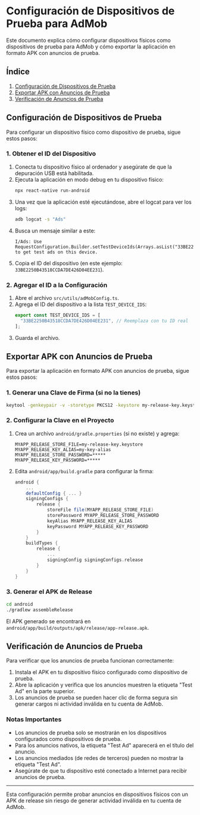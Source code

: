 # Configuración de Dispositivos de Prueba para AdMob

Este documento explica cómo configurar dispositivos físicos como dispositivos de prueba para AdMob y cómo exportar la aplicación en formato APK con anuncios de prueba.

## Índice

1. [Configuración de Dispositivos de Prueba](#configuración-de-dispositivos-de-prueba)
2. [Exportar APK con Anuncios de Prueba](#exportar-apk-con-anuncios-de-prueba)
3. [Verificación de Anuncios de Prueba](#verificación-de-anuncios-de-prueba)

## Configuración de Dispositivos de Prueba

Para configurar un dispositivo físico como dispositivo de prueba, sigue estos pasos:

### 1. Obtener el ID del Dispositivo

1. Conecta tu dispositivo físico al ordenador y asegúrate de que la depuración USB está habilitada.
2. Ejecuta la aplicación en modo debug en tu dispositivo físico:
   ```bash
   npx react-native run-android
   ```
3. Una vez que la aplicación esté ejecutándose, abre el logcat para ver los logs:
   ```bash
   adb logcat -s "Ads"
   ```
4. Busca un mensaje similar a este:
   ```
   I/Ads: Use RequestConfiguration.Builder.setTestDeviceIds(Arrays.asList("33BE2250B43518CCDA7DE426D04EE231"))
   to get test ads on this device.
   ```
5. Copia el ID del dispositivo (en este ejemplo: `33BE2250B43518CCDA7DE426D04EE231`).

### 2. Agregar el ID a la Configuración

1. Abre el archivo `src/utils/adMobConfig.ts`.
2. Agrega el ID del dispositivo a la lista `TEST_DEVICE_IDS`:
   ```typescript
   export const TEST_DEVICE_IDS = [
     "33BE2250B43518CCDA7DE426D04EE231", // Reemplaza con tu ID real
   ];
   ```
3. Guarda el archivo.

## Exportar APK con Anuncios de Prueba

Para exportar la aplicación en formato APK con anuncios de prueba, sigue estos pasos:

### 1. Generar una Clave de Firma (si no la tienes)

```bash
keytool -genkeypair -v -storetype PKCS12 -keystore my-release-key.keystore -alias my-key-alias -keyalg RSA -keysize 2048 -validity 10000
```

### 2. Configurar la Clave en el Proyecto

1. Crea un archivo `android/gradle.properties` (si no existe) y agrega:
   ```
   MYAPP_RELEASE_STORE_FILE=my-release-key.keystore
   MYAPP_RELEASE_KEY_ALIAS=my-key-alias
   MYAPP_RELEASE_STORE_PASSWORD=*****
   MYAPP_RELEASE_KEY_PASSWORD=*****
   ```

2. Edita `android/app/build.gradle` para configurar la firma:
   ```gradle
   android {
       ...
       defaultConfig { ... }
       signingConfigs {
           release {
               storeFile file(MYAPP_RELEASE_STORE_FILE)
               storePassword MYAPP_RELEASE_STORE_PASSWORD
               keyAlias MYAPP_RELEASE_KEY_ALIAS
               keyPassword MYAPP_RELEASE_KEY_PASSWORD
           }
       }
       buildTypes {
           release {
               ...
               signingConfig signingConfigs.release
           }
       }
   }
   ```

### 3. Generar el APK de Release

```bash
cd android
./gradlew assembleRelease
```

El APK generado se encontrará en `android/app/build/outputs/apk/release/app-release.apk`.

## Verificación de Anuncios de Prueba

Para verificar que los anuncios de prueba funcionan correctamente:

1. Instala el APK en tu dispositivo físico configurado como dispositivo de prueba.
2. Abre la aplicación y verifica que los anuncios muestren la etiqueta "Test Ad" en la parte superior.
3. Los anuncios de prueba se pueden hacer clic de forma segura sin generar cargos ni actividad inválida en tu cuenta de AdMob.

### Notas Importantes

- Los anuncios de prueba solo se mostrarán en los dispositivos configurados como dispositivos de prueba.
- Para los anuncios nativos, la etiqueta "Test Ad" aparecerá en el título del anuncio.
- Los anuncios mediados (de redes de terceros) pueden no mostrar la etiqueta "Test Ad".
- Asegúrate de que tu dispositivo esté conectado a Internet para recibir anuncios de prueba.

---

Esta configuración permite probar anuncios en dispositivos físicos con un APK de release sin riesgo de generar actividad inválida en tu cuenta de AdMob.